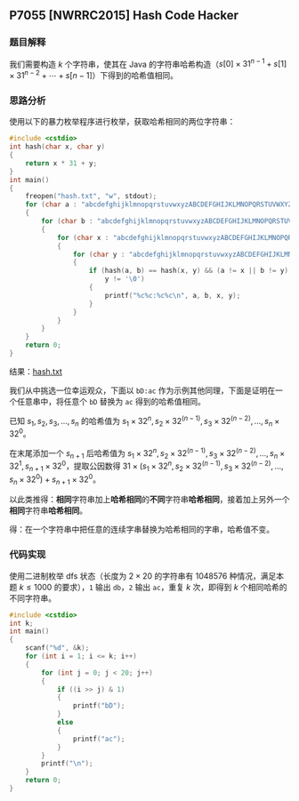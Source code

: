 ## P7055 [NWRRC2015] Hash Code Hacker

### 题目解释

我们需要构造 $k$ 个字符串，使其在 Java 的字符串哈希构造（$s[0] \times 31 ^ {n -1} + s[1] \times 31 ^ {n -2} + \cdots + s[n -1]$）下得到的哈希值相同。

### 思路分析

使用以下的暴力枚举程序进行枚举，获取哈希相同的两位字符串：

```cpp
#include <cstdio>
int hash(char x, char y)
{
    return x * 31 + y;
}
int main()
{
    freopen("hash.txt", "w", stdout);
    for (char a : "abcdefghijklmnopqrstuvwxyzABCDEFGHIJKLMNOPQRSTUVWXYZ")
    {
        for (char b : "abcdefghijklmnopqrstuvwxyzABCDEFGHIJKLMNOPQRSTUVWXYZ")
        {
            for (char x : "abcdefghijklmnopqrstuvwxyzABCDEFGHIJKLMNOPQRSTUVWXYZ")
            {
                for (char y : "abcdefghijklmnopqrstuvwxyzABCDEFGHIJKLMNOPQRSTUVWXYZ")
                {
                    if (hash(a, b) == hash(x, y) && (a != x || b != y) && a != '\0' && b != '\0' && x != '\0' &&
                        y != '\0')
                    {
                        printf("%c%c:%c%c\n", a, b, x, y);
                    }
                }
            }
        }
    }
    return 0;
}
```

结果：[hash.txt](https://www.luogu.com.cn/paste/h75fa8tg)

我们从中挑选一位幸运观众，下面以 `bD:ac` 作为示例其他同理，下面是证明在一个任意串中，将任意个 `bD` 替换为 `ac` 得到的哈希值相同。

已知 $s_1, s_2, s_3, \dots, s_n$ 的哈希值为 $s_1 \times 32^n, s_2 \times 32^(n-1), s_3 \times 32^(n-2), \dots, s_n \times 32^0$。

在末尾添加一个 $s_{n + 1}$ 后哈希值为 $s_1 \times 32^n, s_2 \times 32^(n-1), s_3 \times 32^(n-2), \dots, s_n \times 32^1, s_{n + 1} \times 32^0$，提取公因数得 $31 \times (s_1 \times 32^n, s_2 \times 32^(n-1), s_3 \times 32^(n-2), \dots, s_n \times 32^0) + s_{n + 1} \times 32^0$。

以此类推得：**相同**字符串加上**哈希相同**的**不同**字符串**哈希相同**，接着加上另外一个**相同**字符串**哈希相同**。

得：在一个字符串中把任意的连续字串替换为哈希相同的字串，哈希值不变。

### 代码实现

使用二进制枚举 dfs 状态（长度为 $2 \times 20$ 的字符串有 $1048576$ 种情况，满足本题 $k \le 1000$ 的要求），`1` 输出 `db`，`2` 输出 `ac`，重复 $k$ 次，即得到 $k$ 个相同哈希的不同字符串。

```cpp
#include <cstdio>
int k;
int main()
{
    scanf("%d", &k);
    for (int i = 1; i <= k; i++)
    {
        for (int j = 0; j < 20; j++)
        {
            if ((i >> j) & 1)
            {
                printf("bD");
            }
            else
            {
                printf("ac");
            }
        }
        printf("\n");
    }
    return 0;
}
```